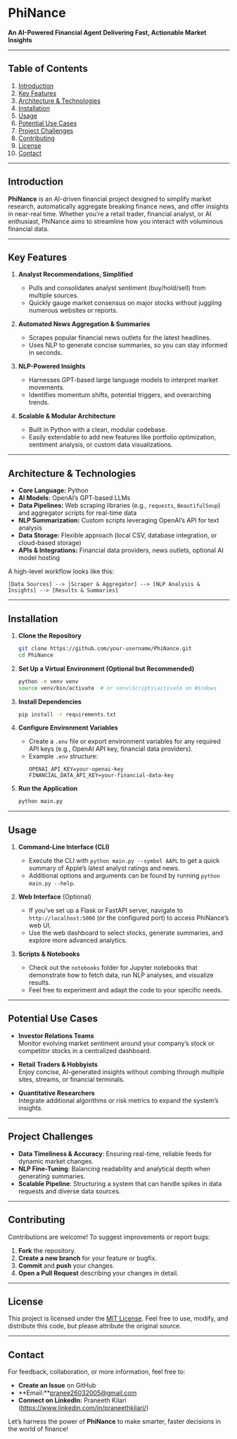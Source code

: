 # PhiNance

**An AI-Powered Financial Agent Delivering Fast, Actionable Market Insights**

---

## Table of Contents

1. [Introduction](#introduction)  
2. [Key Features](#key-features)  
3. [Architecture & Technologies](#architecture--technologies)  
4. [Installation](#installation)  
5. [Usage](#usage)  
6. [Potential Use Cases](#potential-use-cases)  
7. [Project Challenges](#project-challenges)  
8. [Contributing](#contributing)  
9. [License](#license)  
10. [Contact](#contact)

---

## Introduction

**PhiNance** is an AI-driven financial project designed to simplify market research, automatically aggregate breaking finance news, and offer insights in near-real time. Whether you’re a retail trader, financial analyst, or AI enthusiast, PhiNance aims to streamline how you interact with voluminous financial data.

---

## Key Features

1. **Analyst Recommendations, Simplified**  
   - Pulls and consolidates analyst sentiment (buy/hold/sell) from multiple sources.  
   - Quickly gauge market consensus on major stocks without juggling numerous websites or reports.

2. **Automated News Aggregation & Summaries**  
   - Scrapes popular financial news outlets for the latest headlines.  
   - Uses NLP to generate concise summaries, so you can stay informed in seconds.

3. **NLP-Powered Insights**  
   - Harnesses GPT-based large language models to interpret market movements.  
   - Identifies momentum shifts, potential triggers, and overarching trends.

4. **Scalable & Modular Architecture**  
   - Built in Python with a clean, modular codebase.  
   - Easily extendable to add new features like portfolio optimization, sentiment analysis, or custom data visualizations.

---

## Architecture & Technologies

- **Core Language:** Python  
- **AI Models:** OpenAI’s GPT-based LLMs  
- **Data Pipelines:** Web scraping libraries (e.g., `requests`, `BeautifulSoup`) and aggregator scripts for real-time data  
- **NLP Summarization:** Custom scripts leveraging OpenAI’s API for text analysis  
- **Data Storage:** Flexible approach (local CSV, database integration, or cloud-based storage)  
- **APIs & Integrations:** Financial data providers, news outlets, optional AI model hosting  

A high-level workflow looks like this:

```
[Data Sources] --> [Scraper & Aggregator] --> [NLP Analysis & Insights] --> [Results & Summaries]
```

---

## Installation

1. **Clone the Repository**  
   ```bash
   git clone https://github.com/your-username/PhiNance.git
   cd PhiNance
   ```

2. **Set Up a Virtual Environment (Optional but Recommended)**  
   ```bash
   python -m venv venv
   source venv/bin/activate  # or venv\Scripts\activate on Windows
   ```

3. **Install Dependencies**  
   ```bash
   pip install -r requirements.txt
   ```

4. **Configure Environment Variables**  
   - Create a `.env` file or export environment variables for any required API keys (e.g., OpenAI API key, financial data providers).  
   - Example `.env` structure:
     ```
     OPENAI_API_KEY=your-openai-key
     FINANCIAL_DATA_API_KEY=your-financial-data-key
     ```

5. **Run the Application**  
   ```bash
   python main.py
   ```

---

## Usage

1. **Command-Line Interface (CLI)**  
   - Execute the CLI with `python main.py --symbol AAPL` to get a quick summary of Apple’s latest analyst ratings and news.  
   - Additional options and arguments can be found by running `python main.py --help`.

2. **Web Interface** (Optional)  
   - If you’ve set up a Flask or FastAPI server, navigate to `http://localhost:5000` (or the configured port) to access PhiNance’s web UI.  
   - Use the web dashboard to select stocks, generate summaries, and explore more advanced analytics.

3. **Scripts & Notebooks**  
   - Check out the `notebooks` folder for Jupyter notebooks that demonstrate how to fetch data, run NLP analyses, and visualize results.  
   - Feel free to experiment and adapt the code to your specific needs.

---

## Potential Use Cases

- **Investor Relations Teams**  
  Monitor evolving market sentiment around your company’s stock or competitor stocks in a centralized dashboard.

- **Retail Traders & Hobbyists**  
  Enjoy concise, AI-generated insights without combing through multiple sites, streams, or financial terminals.

- **Quantitative Researchers**  
  Integrate additional algorithms or risk metrics to expand the system’s insights.

---

## Project Challenges

- **Data Timeliness & Accuracy**: Ensuring real-time, reliable feeds for dynamic market changes.  
- **NLP Fine-Tuning**: Balancing readability and analytical depth when generating summaries.  
- **Scalable Pipeline**: Structuring a system that can handle spikes in data requests and diverse data sources.

---

## Contributing

Contributions are welcome! To suggest improvements or report bugs:

1. **Fork** the repository.  
2. **Create a new branch** for your feature or bugfix.  
3. **Commit** and **push** your changes.  
4. **Open a Pull Request** describing your changes in detail.


---

## License

This project is licensed under the [MIT License](LICENSE). Feel free to use, modify, and distribute this code, but please attribute the original source.

---

## Contact

For feedback, collaboration, or more information, feel free to:

- **Create an Issue** on GitHub  
- **Email:**pranee26032005@gmail.com
- **Connect on LinkedIn:** Praneeth Kilari (https://www.linkedin.com/in/praneethkilari/)  

Let’s harness the power of **PhiNance** to make smarter, faster decisions in the world of finance!  

